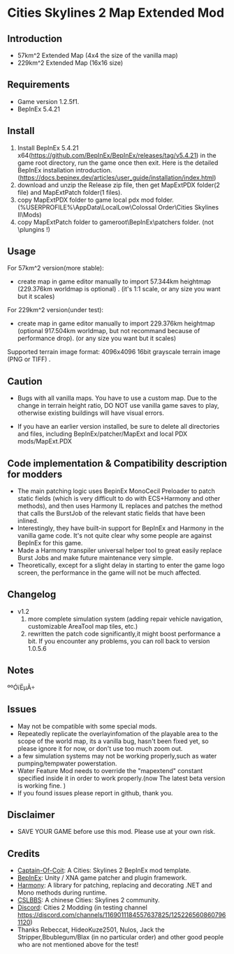 # Cities Skylines 2 Map Extended Mod

## Introduction

- 57km^2 Extended Map (4x4 the size of the vanilla map)
- 229km^2 Extended Map (16x16 size)

## Requirements

- Game version 1.2.5f1.
- BepInEx 5.4.21

## Install
1. Install BepInEx 5.4.21 x64(https://github.com/BepInEx/BepInEx/releases/tag/v5.4.21) in the game root directory, run the game once then exit.
Here is the detailed BepInEx installation introduction.(https://docs.bepinex.dev/articles/user_guide/installation/index.html)
2. download and unzip the Release zip file, then get MapExtPDX folder(2 file) and MapExtPatch folder(1 files).
3. copy MapExtPDX folder to game local pdx mod folder. (%USERPROFILE%\AppData\LocalLow\Colossal Order\Cities Skylines II\Mods)
4. copy MapExtPatch folder to gameroot\BepInEx\patchers folder. (not \plungins !)
 
## Usage
For 57km^2 version(more stable):
- create map in game editor manually to import 57.344km heightmap (229.376km worldmap is optional) . (it's 1:1 scale, or any size you want but it scales)

For 229km^2 version(under test):
- create map in game editor manually to import 229.376km heightmap (optional 917.504km worldmap, but not recommand because of performance drop). (or any size you want but it scales)

Supported terrain image format: 4096x4096 16bit grayscale terrain image (PNG or TIFF) .

## Caution 
- Bugs with all vanilla maps. You have to use a custom map.
  Due to the change in terrain height ratio, DO NOT use vanilla game saves to play, otherwise existing buildings will have visual errors.

- If you have an earlier version installed, be sure to delete all directories and files, including BepInEx/patcher/MapExt and local PDX mods/MapExt.PDX

## Code implementation & Compatibility description for modders
- The main patching logic uses BepinEx MonoCecil Preloader to patch static fields (which is very difficult to do with ECS+Harmony and other methods), and then uses Harmony IL replaces and patches the method that calls the BurstJob of the relevant static fields that have been inlined.
- Interestingly, they have built-in support for BepInEx and Harmony in the vanilla game code. It's not quite clear why some people are against BepInEx for this game.
- Made a Harmony transpiler universal helper tool to great easily replace Burst Jobs and make future maintenance very simple.
- Theoretically, except for a slight delay in starting to enter the game logo screen, the performance in the game will not be much affected. 

## Changelog
- v1.2
  1. more complete simulation system (adding repair vehicle navigation, customizable AreaTool map tiles, etc.) 
  2. rewritten the patch code significantly,it might boost performance a bit.
  If you encounter any problems, you can roll back to version 1.0.5.6
  
## Notes
ººÓïËµÃ÷

## Issues
- May not be compatible with some special mods.
- Repeatedly replicate the overlayinfomation of the playable area to the scope of the world map, its a vanilla bug, hasn't been fixed yet, so please ignore it for now, or don't use too much zoom out.
- a few simulation systems may not be working properly,such as water pumping/tempwater powerstation.
- Water Feature Mod needs to override the "mapextend" constant specified inside it in order to work properly.(now The latest beta version is working fine. )
- If you found issues please report in github, thank you.

## Disclaimer
- SAVE YOUR GAME before use this mod. Please use at your own risk.

## Credits
- [Captain-Of-Coit](https://github.com/Captain-Of-Coit/cities-skylines-2-mod-template): A Cities: Skylines 2 BepInEx mod template.
- [BepInEx](https://github.com/BepInEx/BepInEx): Unity / XNA game patcher and plugin framework.
- [Harmony](https://github.com/pardeike/Harmony): A library for patching, replacing and decorating .NET and Mono methods during runtime.
- [CSLBBS](https://www.cslbbs.net): A chinese Cities: Skylines 2 community.
- [Discord](https://discord.gg/ABrJqdZJNE): Cities 2 Modding (in testing channel https://discord.com/channels/1169011184557637825/1252265608607961120)
- Thanks  Rebeccat, HideoKuze2501, Nulos, Jack the Stripper,Bbublegum/Blax (in no particular order) and other good people who are not mentioned above for the test!
